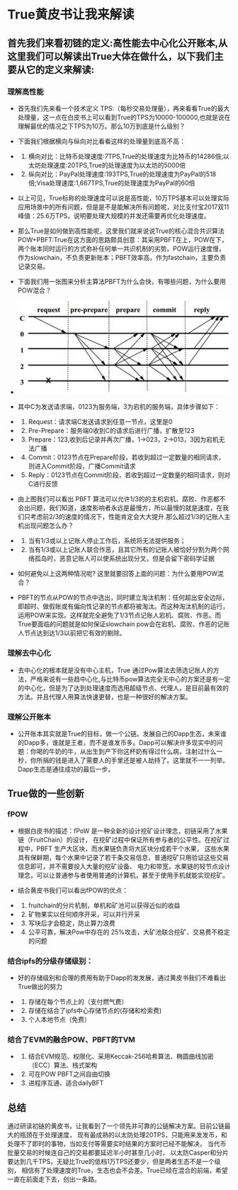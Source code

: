 # True黄皮书让我来解读

## 首先我们来看初链的定义:高性能去中心化公开账本,从这里我们可以解读出True大体在做什么，以下我们主要从它的定义来解读:

### 理解高性能

- 首先我们先来看一个技术定义 TPS:（每秒交易处理量），再来看看True的最大处理量，这一点在白皮书上可以看到True的TPS为10000-100000,也就是说在理解最优的情况之下TPS为10万。那么10万到底是什么级别？

- 下面我们根据横向与纵向对比看看这样的处理量到底高不高：

- 1. 横向对比：比特币处理速度:7TPS,True的处理速度为比特币的14286倍;以太坊处理速度:20TPS,True的处理速度为以太坊的5000倍
- 2. 纵向对比：PayPal处理速度:193TPS,True的处理速度为PayPal的518倍;Visa处理速度:1,667TPS,True的处理速度为PayPal的60倍

- 以上可见，True标称的处理速度可以说是高性能，10万TPS基本可以处理实际应用场景中的所有问题，但是是不是能解决所有问题呢，对比支付宝2017双11峰值：25.6万TPS，说明要处理大规模的并发还需要再优化处理速度。

- 那么True是如何做到高性能呢，这里我们就来说说True的核心混合共识算法POW+PBFT:True在这方面的思路颇具创意：其采用PBFT在上，POW在下，两个账本同时运行的方式弥补任何单一共识机制的劣势。POW运行速度慢，作为slowchain，不负责更新账本；PBFT效率高，作为fastchain，主要负责记录交易。

- 下面我们用一张图来分析主算法PBFT为什么会快，有哪些问题，为什么要用POW混合？

- ![Image text](pic/pbft.jpeg)

- 其中C为发送请求端，0123为服务端，3为宕机的服务端，具体步骤如下：

-  1. Request：请求端C发送请求到任意一节点，这里是0
-  2. Pre-Prepare：服务端0收到C的请求后进行广播，扩散至123
-  3. Prepare：123,收到后记录并再次广播，1->023，2->013，3因为宕机无法广播
-  4. Commit：0123节点在Prepare阶段，若收到超过一定数量的相同请求，则进入Commit阶段，广播Commit请求
-  5. Reply：0123节点在Commit阶段，若收到超过一定数量的相同请求，则对C进行反馈

- 由上图我们可以看出 PBFT 算法可以允许1/3的的主机宕机、腐败、作恶都不会出问题，我们知道，速度影响者永远是最慢方，所以最慢的就是速度，在我们只考虑前2/3的速度的情况下，性能肯定会大大提升.那么超过1/3的记账人主机出现问题怎么办？

- 1. 当有1/3或以上记账人停止工作后，系统将无法提供服务；
- 2. 当有1/3或以上记账人联合作恶，且其它所有的记账人被恰好分割为两个网络孤岛时，恶意记账人可以使系统出现分叉，但是会留下密码学证据

- 如何避免以上这两种情况呢? 这里就要回答上面的问题：为什么要用POW混合？
- PBFT的节点从POW的节点中选出，同时建立淘汰机制：任何超出安全边际，即超时、做假账或有偏向性记录的节点都将被淘汰。而这种淘汰机制的运行，运用POW来实现。这样就完全避免了1/3节点记账人宕机、腐败、作恶。而True要面临的问题就是如何保证slowchain pow会在宕机、腐败、作恶的记账人节点达到达1/3以前把它有效的剔除。

### 理解去中心化
- 去中心化的根本就是没有中心主机，True 通过Pow算法去筛选记账人的方法，严格来说有一些趋中心化,与比特币pow算法完全无中心的方案还是有一定的中心化，但是为了达到处理速度而选用超级节点、代理人，是目前最有效的方法。并且代理人用算法快速更替，也是一种很好的解决方案。

### 理解公开账本
-  公开账本其实就是True的目标，做一个公链。发展自己的Dapp生态，未来谁的Dapp多，谁就是王者，而不是谁发币多。Dapp可以解决许多现实中的问题：你喝的牛奶的牛，从出生到产下你这杯奶有得过什么病，注射过什么一秒，你所捐的钱是进入了需要人的手里还是被人劫持了。这里就不一一列举。Dapp生态是通往成功的最后一步。

## True做的一些创新

### fPOW
- 根据白皮书的描述：fPoW 是一种全新的设计挖矿设计理念，初链采用了水果链（FruitChain）的设计，
在挖矿过程中保证所有参与者的公平性。在挖矿过程中，PBFT 生产大区块，而水果链负责将大区块分成若干个水果，
这些水果具有保鲜期，每个水果中记录了若干条交易信息，普通挖矿只用验证这些交易信息即可，并不需要投入大量的挖矿设备、
电力和带宽，水果链的轻节点设计理念，可以让普通参与者使用普通的计算机，甚至于使用手机就能实现挖矿。

- 结合黄皮书我们可以看出fPOW的优点：

- 1. fruitchain的分片机制，单机和矿池可以获得近似的收益
- 2. 矿物果实以任何顺序开采，可以并行开采
- 3. 写块后才会稳定，防止算力浪费
- 4. 公平可靠，解决Pow中存在的 25%攻击，大矿池联合挖矿、交易费不稳定的问题


### 结合ipfs的分级存储级别：

- 好的存储级别和合理的费用有助于Dapp的发发展，通过黄皮书我们不难看出True做出的努力

- 1. 存储在每个节点上的（支付燃气费）
- 2. 存储在结合了ipfs中心存储节点的(存储和检索费)
- 3. 个人本地节点（免费）

### 结合了EVM的融合POW、PBFT的TVM

- 1. 结合EVM规范、权限化、采用Keccak-256哈希算法、椭圆曲线加密（ECC）算法、栈式架构
- 2. 可在POW PBFT之间自由切换
- 3. 进程序互通、适合dailyBFT

## 总结

 通过研读初链的黄皮书，让我看到了一个领先并可靠的公链解决方案。目前公链最大的瓶颈在于处理速度，
 现有最成熟的以太防处理20TPS，只能用来发发币，和处理不了即时的事物，当如支付等需要实时结果的方案时已经不能解决，
 当代币批量交易的时候连自己的交易都要延迟半小时甚至几小时， 以太防Casper和分片要达到几千TPS，无疑比True的低档1万TPS还要少，但是两者生态不是一个级别，
 相信有了处理速度的True，生态也会不会差。True已经在混合的前端，希望一直在前面走下去，创出一条路。

